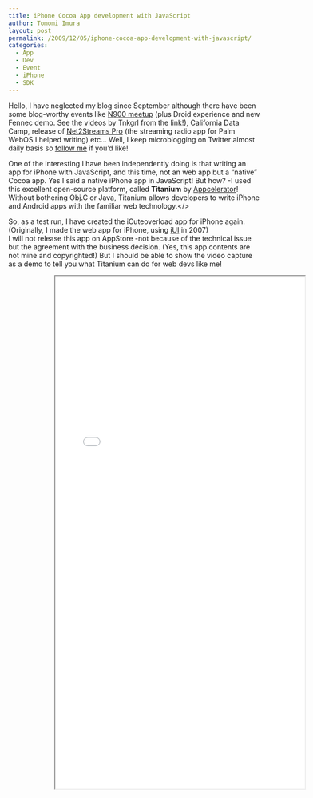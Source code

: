 ```yaml
---
title: iPhone Cocoa App development with JavaScript
author: Tomomi Imura
layout: post
permalink: /2009/12/05/iphone-cocoa-app-development-with-javascript/
categories:
  - App
  - Dev
  - Event
  - iPhone
  - SDK
---
```

Hello, I have neglected my blog since September although there have been some blog-worthy events like <a href="http://tnkgrl.wordpress.com/2009/11/01/nokia-n900-meetup/" targtet="_blank">N900 meetup</a> (plus Droid experience and new Fennec demo. See the videos by Tnkgrl from the link!), California Data Camp, release of <a href="http://www.net2streams.net/" target="_blank">Net2Streams Pro</a> (the streaming radio app for Palm WebOS I helped writing) etc&#8230; Well, I keep microblogging on Twitter almost daily basis so <a href="http://twitter.com/girlie_mac" target="_blank">follow me</a> if you&#8217;d like!

One of the interesting I have been independently doing is that writing an app for iPhone with JavaScript, and this time, not an web app but a &#8220;native&#8221; Cocoa app. Yes I said a native iPhone app in JavaScript! But how? -I used this excellent open-source platform, called **Titanium** by <a href="http://www.appcelerator.com/" target="_blank">Appcelerator</a>! Without bothering Obj.C or Java, Titanium allows developers to write iPhone and Android apps with the familiar web technology.</>

So, as a test run, I have created the iCuteoverload app for iPhone again. (Originally, I made the web app for iPhone, using <a href="http://code.google.com/p/iui/" target="_blank">iUI</a> in 2007)  
I will not release this app on AppStore -not because of the technical issue but the agreement with the business decision. (Yes, this app contents are not mine and copyrighted!) But I should be able to show the video capture as a demo to tell you what Titanium can do for web devs like me!

<div style="width:320px;margin:0 auto">
<iframe src="//player.vimeo.com/video/7231908" width="500" height="1026" webkitallowfullscreen mozallowfullscreen allowfullscreen></iframe>
</div>